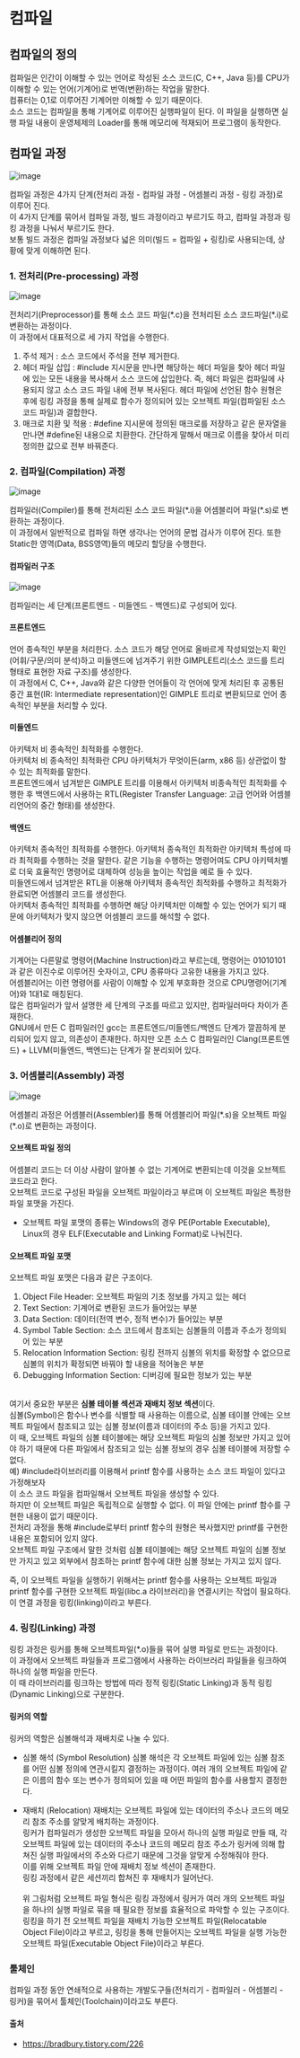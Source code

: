 # 컴파일

## 컴파일의 정의

컴파일은 인간이 이해할 수 있는 언어로 작성된 소스 코드(C, C++, Java 등)를 CPU가 이해할 수 있는 언어(기계어)로 번역(변환)하는 작업을 말한다. <br>
컴퓨터는 0,1로 이루어진 기계어만 이해할 수 있기 때문이다.<br>
소스 코드는 컴파일을 통해 기계어로 이루어진 실행파일이 된다. 이 파일을 실행하면 실행 파일 내용이 운영체제의 Loader를 통해 메모리에 적재되어 프로그램이 동작한다.

## 컴파일 과정

![image](https://user-images.githubusercontent.com/89785501/187510457-05cec5da-083a-460b-bb04-3eb3b695f4ca.png)

컴파일 과정은 4가지 단계(전처리 과정 - 컴파일 과정 - 어셈블리 과정 - 링킹 과정)로 이루어 진다.<br>
이 4가지 단계를 묶어서 컴파일 과정, 빌드 과정이라고 부르기도 하고, 컴파일 과정과 링킹 과정을 나눠서 부르기도 한다. <br>
보통 빌드 과정은 컴파일 과정보다 넓은 의미(빌드 = 컴파일 + 링킹)로 사용되는데, 상황에 맞게 이해하면 된다.

### 1. 전처리(Pre-processing) 과정

![image](https://user-images.githubusercontent.com/89785501/187510474-8db27dac-a635-427a-b86e-862a27499af0.png)

전처리기(Preprocessor)를 통해 소스 코드 파일(\*.c)을 전처리된 소스 코드파일(\*.i)로 변환하는 과정이다.<br>
이 과정에서 대표적으로 세 가지 작업을 수행한다.<br>

1. 주석 제거 : 소스 코드에서 주석을 전부 제거한다.
2. 헤더 파일 삽입 : #include 지시문을 만나면 해당하는 헤더 파일을 찾아 헤더 파일에 있는 모든 내용을 복사해서 소스 코드에 삽입한다. 즉, 헤더 파일은 컴파일에 사용되지 않고 소스 코드 파일 내에 전부 복사된다. 헤더 파일에 선언된 함수 원형은 후에 링킹 과정을 통해 실제로 함수가 정의되어 있는 오브젝트 파일(컴파일된 소스코드 파일)과 결합한다.
3. 매크로 치환 및 적용 : #define 지시문에 정의된 매크로를 저장하고 같은 문자열을 만나면 #define된 내용으로 치환한다. 간단하게 말해서 매크로 이름을 찾아서 미리 정의한 값으로 전부 바꿔준다.

### 2. 컴파일(Compilation) 과정

![image](https://user-images.githubusercontent.com/89785501/187510487-ba431319-9d25-49a3-beb4-86f244605140.png)

컴파일러(Compiler)를 통해 전처리된 소스 코드 파일(\*.i)을 어셈블리어 파일(\*.s)로 변환하는 과정이다.<br>
이 과정에서 일반적으로 컴파일 하면 생각나는 언어의 문법 검사가 이루어 진다. 또한 Static한 영역(Data, BSS영역)들의 메모리 할당을 수행한다.

#### 컴파일러 구조

![image](https://user-images.githubusercontent.com/89785501/187510552-204d616a-7258-4b31-8974-de150dc16aaa.png)

컴파일러는 세 단계(프론트엔드 - 미들엔드 - 백엔드)로 구성되어 있다.

#### 프론트엔드

언어 종속적인 부분을 처리한다.
소스 코드가 해당 언어로 올바르게 작성되었는지 확인(어휘/구문/의미 분석)하고 미들엔드에 넘겨주기 위한 GIMPLE트리(소스 코드를 트리 형태로 표현한 자료 구조)를 생성한다.<br>
이 과정에서 C, C++, Java와 같은 다양한 언어들이 각 언어에 맞게 처리된 후 공통된 중간 표현(IR: Intermediate representation)인 GIMPLE 트리로 변환되므로 언어 종속적인 부분을 처리할 수 있다.

#### 미들엔드

아키텍처 비 종속적인 최적화를 수행한다.<br>
아키텍처 비 종속적인 최적화란 CPU 아키텍처가 무엇이든(arm, x86 등) 상관없이 할 수 있는 최적화를 말한다.<br>
프론트엔드에서 넘겨받은 GIMPLE 트리를 이용해서 아키텍처 비종속적인 최적화를 수행한 후 백엔드에서 사용하는 RTL(Register Transfer Language: 고급 언어와 어셈블리언어의 중간 형태)를 생성한다.

#### 백엔드

아키텍처 종속적인 최적화를 수행한다.
아키텍처 종속적인 최적화란 아키텍처 특성에 따라 최적화를 수행하는 것을 말한다. 같은 기능을 수행하는 명령어여도 CPU 아키텍처별로 더욱 효율적인 명령어로 대체하여 성능을 높이는 작업을 예로 들 수 있다.
<br>
미들엔드에서 넘겨받은 RTL을 이용해 아키텍처 종속적인 최적화를 수행하고 최적화가 완료되면 어셈블리 코드를 생성한다.<br>
아키텍처 종속적인 최적화를 수행하면 해당 아키텍처만 이해할 수 있는 언어가 되기 때문에 아키텍처가 맞지 않으면 어셈블리 코드를 해석할 수 없다.

#### 어셈블리어 정의

기계어는 다른말로 명령어(Machine Instruction)라고 부르는데, 명령어는 01010101과 같은 이진수로 이루어진 숫자이고, CPU 종류마다 고유한 내용을 가지고 있다.<br>
어셈블리어는 이런 명령어를 사람이 이해할 수 있게 부호화한 것으로 CPU명령어(기계어)와 1대1로 매칭된다.<br>
많은 컴파일러가 앞서 설명한 세 단계의 구조를 따르고 있지만, 컴파일러마다 차이가 존재한다.<br>
GNU에서 만든 C 컴파일러인 gcc는 프론트엔드/미들엔드/백엔드 단계가 깔끔하게 분리되어 있지 않고, 의존성이 존재한다. 하지만 오픈 소스 C 컴파일러인 Clang(프론트엔드) + LLVM(미들엔드, 백엔드)는 단계가 잘 분리되어 있다.

### 3. 어셈블리(Assembly) 과정

![image](https://user-images.githubusercontent.com/89785501/187510630-79df4264-661e-4b25-b825-694a2a2fd3db.png)

어셈블리 과정은 어셈블러(Assembler)를 통해 어셈블리어 파일(\*.s)을 오브젝트 파일(\*.o)로 변환하는 과정이다.

#### 오브젝트 파일 정의

어셈블리 코드는 더 이상 사람이 알아볼 수 없는 기계어로 변환되는데 이것을 오브젝트 코드라고 한다.<br>
오브젝트 코드로 구성된 파일을 오브젝트 파일이라고 부르며 이 오브젝트 파일은 특정한 파일 포맷을 가진다.<br>

- 오브젝트 파일 포맷의 종류는 Windows의 경우 PE(Portable Executable), Linux의 경우 ELF(Executable and Linking Format)로 나눠진다.

#### 오브젝트 파일 포맷

오브젝트 파일 포맷은 다음과 같은 구조이다.
<br>

1. Object File Header: 오브젝트 파일의 기초 정보를 가지고 있는 헤더
2. Text Section: 기계어로 변환된 코드가 들어있는 부분
3. Data Section: 데이터(전역 변수, 정적 변수)가 들어있는 부분
4. Symbol Table Section: 소스 코드에서 참조되는 심볼들의 이름과 주소가 정의되어 있는 부분
5. Relocation Information Section: 링킹 전까지 심볼의 위치를 확정할 수 없으므로 심볼의 위치가 확정되면 바꿔야 할 내용을 적어놓은 부분
6. Debugging Information Section: 디버깅에 필요한 정보가 있는 부분

<br>
여기서 중요한 부분은 <b>심볼 테이블 섹션과 재배치 정보 섹션</b>이다. <br>
심볼(Symbol)은 함수나 변수를 식별할 때 사용하는 이름으로, 심볼 테이블 안에는 오브젝트 파일에서 참조되고 있는 심볼 정보(이름과 데이터의 주소 등)을 가지고 있다.
<br>
이 때, 오브젝트 파일의 심볼 테이블에는 해당 오브젝트 파일의 심볼 정보만 가지고 있어야 하기 때문에 다른 파일에서 참조되고 있는 심볼 정보의 경우 심볼 테이블에 저장할 수 없다.
<br>
예) #include<stdio.h>라이브러리를 이용해서 printf 함수를 사용하는 소스 코드 파일이 있다고 가정해보자
<br>
이 소스 코드 파일을 컴파일해서 오브젝트 파일을 생성할 수 있다.<br>
하지만 이 오브젝트 파일은 독립적으로 실행할 수 없다. 이 파일 안에는 printf 함수를 구현한 내용이 없기 때문이다. <br>
전처리 과정을 통해 #include<stdio.h>로부터 printf 함수의 원형은 복사했지만 printf를 구현한 내용은 포함되어 있지 않다. <br>
오브젝트 파일 구조에서 말한 것처럼 심볼 테이블에는 해당 오브젝트 파일의 심볼 정보만 가지고 있고 외부에서 참조하는 printf 함수에 대한 심볼 정보는 가지고 있지 않다.<br>

즉, 이 오브젝트 파일을 실행하기 위해서는 printf 함수를 사용하는 오브젝트 파일과 printf 함수를 구현한 오브젝트 파일(libc.a 라이브러리)을 연결시키는 작업이 필요하다.<br>
이 연결 과정을 링킹(linking)이라고 부른다.

### 4. 링킹(Linking) 과정

링킹 과정은 링커를 통해 오브젝트파일(\*.o)들을 묶어 실행 파일로 만드는 과정이다.<br>
이 과정에서 오브젝트 파일들과 프로그램에서 사용하는 라이브러리 파일들을 링크하여 하나의 실행 파일을 만든다.<br>
이 때 라이브러리를 링크하는 방법에 따라 정적 링킹(Static Linking)과 동적 링킹(Dynamic Linking)으로 구분한다.

#### 링커의 역할

링커의 역할은 심볼해석과 재배치로 나눌 수 있다.

- 심볼 해석 (Symbol Resolution)
  심볼 해석은 각 오브젝트 파일에 있는 심볼 참조를 어떤 심볼 정의에 연관시킬지 결정하는 과정이다. 여러 개의 오브젝트 파일에 같은 이름의 함수 또는 변수가 정의되어 있을 때 어떤 파일의 함수를 사용할지 결정한다.

- 재배치 (Relocation)
  재배치는 오브젝트 파일에 있는 데이터의 주소나 코드의 메모리 참조 주소를 알맞게 배치하는 과정이다.<br>
  링커가 컴파일러가 생성한 오브젝트 파일을 모아서 하나의 실행 파일로 만들 때, 각 오브젝트 파일에 있는 데이터의 주소나 코드의 메모리 참조 주소가 링커에 의해 합쳐진 실행 파일에서의 주소와 다르기 때문에 그것을 알맞게 수정해줘야 한다.<br>
  이를 위해 오브젝트 파일 안에 재배치 정보 섹션이 존재한다.<br>
  링킹 과정에서 같은 세션끼리 합쳐진 후 재배치가 일어난다.<br>
  <br>
  위 그림처럼 오브젝트 파일 형식은 링킹 과정에서 링커가 여러 개의 오브젝트 파일을 하나의 실행 파일로 묶을 때 필요한 정보를 효율적으로 파악할 수 있는 구조이다.<br>
  링킹을 하기 전 오브젝트 파일을 재배치 가능한 오브젝트 파일(Relocatable Object File)이라고 부르고, 링킹을 통해 만들어지는 오브젝트 파일을 실행 가능한 오브젝트 파일(Executable Object File)이라고 부른다.

### 툴체인

컴파일 과정 동안 연쇄적으로 사용하는 개발도구들(전처리기 - 컴파일러 - 어셈블리 - 링커)을 묶어서 툴체인(Toolchain)이라고도 부른다.

#### 출처

- https://bradbury.tistory.com/226
